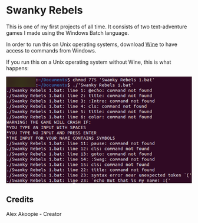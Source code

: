 # Swanky Rebels

This is one of my first projects of all time. It consists of two text-adventure games I made using the Windows Batch language.

In order to run this on Unix operating systems, download [Wine](https://www.winehq.org/ "Download Wine from www.winehq.org") to have access to commands from Windows.

If you run this on a Unix operating system without Wine, this is what happens:

![Preview screenshot](scr1.png "Preview screenshot")

## Credits

Alex Akoopie - Creator